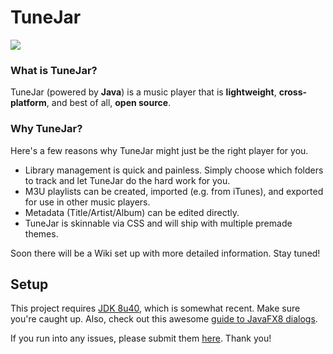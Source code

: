 # TuneJar
![](https://raw.githubusercontent.com/sudiamanj/TuneJar/master/img/screenshot.png)  

### What is TuneJar?
TuneJar (powered by **Java**) is a music player that is **lightweight**, **cross-platform**, and best of all, **open source**.

### Why TuneJar?
Here's a few reasons why TuneJar might just be the right player for you.  

- Library management is quick and painless. Simply choose which folders to track and let TuneJar do the hard work for you.
- M3U playlists can be created, imported (e.g. from iTunes), and exported for use in other music players.
- Metadata (Title/Artist/Album) can be edited directly.
- TuneJar is skinnable via CSS and will ship with multiple premade themes.

Soon there will be a Wiki set up with more detailed information. Stay tuned!

## Setup
This project requires [JDK 8u40](http://www.oracle.com/technetwork/java/javase/downloads/jdk8-downloads-2133151.html), which is somewhat recent. Make sure you're caught up. Also, check out this awesome [guide to JavaFX8 dialogs](http://code.makery.ch/blog/javafx-dialogs-official).

If you run into any issues, please submit them [here](https://github.com/sudiamanj/TuneJar/issues). Thank you!
